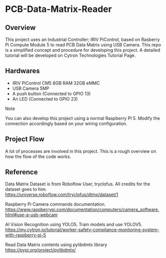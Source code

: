 # PCB-Data-Matrix-Reader



## Overview


This project uses an Industrial Controller; IRIV PiControl, based on Rasberry Pi Compute Module 5 to read PCB Data Matrix using USB Camera. This repo is a simplified concept and procedure for developing this project. A detailed tutorial will be developed on Cytron Technologies Tutorial Page.



## Hardwares


- IRIV PiControl CM5 8GB RAM 32GB eMMC
- USB Camera 5MP
- A push button (Connected to GPIO 13)
- An LED (Connected to GPIO 23)

> [!NOTE]
> You can also develop this project using a normal Raspberry PI 5. Modify the connection accordingly based on your wiring configuration.



## Project Flow


A lot of processes are involved in this project. This is a rough overview on how the flow of the code works.



## Reference

Data Matrix Dataset is from Roboflow User, tryclofus. All credits for the dataset goes to him.\
https://universe.roboflow.com/tryclofus/dtmx/dataset/1

Raspberry Pi Camera commands documentation.\
https://www.raspberrypi.com/documentation/computers/camera_software.html#use-a-usb-webcam

AI Vision Recognition using YOLO5. Train models and use YOLOV5.\
https://my.cytron.io/tutorial/worker-safety-compliance-monitoring-system-with-raspberry-pi-5

Read Data Matrix contents using pylibdmtx library\
https://pypi.org/project/pylibdmtx/
